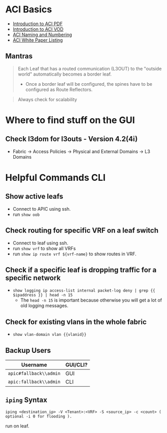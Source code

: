 
# ACI Basics

- [Introduction to ACI PDF](https://www.ciscolive.com/c/dam/r/ciscolive/apjc/docs/2019/pdf/BRKACI-1000.pdf)
- [Introduction to ACI VOD](https://www.ciscolive.com/global/on-demand-library.html?search=ACI&search.technicallevel=scpsSkillLevel_aintroductory#/video/15524933755090013XSm)
- [ACI Naming and Numbering](https://www.cisco.com/c/en/us/td/docs/switches/datacenter/aci/apic/sw/kb/b-Cisco-ACI-Naming-and-Numbering.html)
- [ACI White Paper Listing](https://www.cisco.com/c/en/us/solutions/data-center-virtualization/application-centric-infrastructure/white-paper-listing.html)

## Mantras

> Each Leaf that has a routed communication (L3OUT) to the "outside world" 
> automatically becomes a border leaf.
> - Once a border leaf will be configured, the spines have to be configured
>   as Route Reflectors.

> Always check for scalability

# Where to find stuff on the GUI

## Check l3dom for l3outs - Version 4.2(4i)

- Fabric -> Access Policies -> Physical and External Domains -> L3 Domains

# Helpful Commands CLI

## Show active leafs

- Connect to APIC using ssh.
- run `show oob`

## Check routing for specific VRF on a leaf switch

- Connect to leaf using ssh.
- run `show vrf` to show all VRFs
- run `show ip route vrf ${vrf-name}` to show routes in VRF.

## Check if a specific leaf is dropping traffic for a specific network

- `show logging ip access-list internal packet-log deny | grep {{ $ipaddress }} | head -n 15`
  - The `head -n 15` is important because otherwise you will get a lot of old logging messages.
  
## Check for existing vlans in the whole fabric

- `show vlan-domain vlan {{vlanid}}`

## Backup Users

| Username | GUI/CLI? |
| -------- | -------- |
| `apic#fallback\\admin` | GUI |
| `apic:fallback\\admin` | CLI |

## `iping` Syntax

```
iping <destination_ip> -V <Tenant>:<VRF> -S <source_ip> -c <count> ( optional -i 0 for flooding ).
```

run on leaf.

